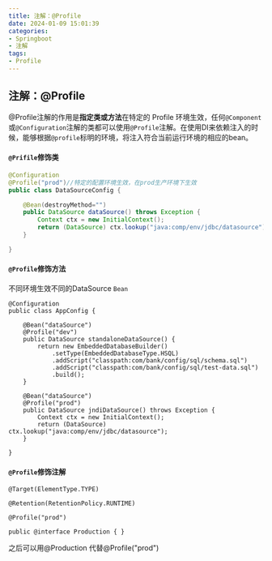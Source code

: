 ```yaml
---
title: 注解：@Profile
date: 2024-01-09 15:01:39
categories:
- Springboot
- 注解
tags:
- Profile
---
```


## 注解：@Profile

@Profile注解的作用是**指定类或方法**在特定的 Profile 环境生效，任何`@Component`或`@Configuration`注解的类都可以使用`@Profile`注解。在使用DI来依赖注入的时候，能够根据`@profile`标明的环境，将注入符合当前运行环境的相应的bean。

#### `@Prifile`修饰类

```java
@Configuration
@Profile("prod")//特定的配置环境生效，在prod生产环境下生效
public class DataSourceConfig {

    @Bean(destroyMethod="")
    public DataSource dataSource() throws Exception {
        Context ctx = new InitialContext();
        return (DataSource) ctx.lookup("java:comp/env/jdbc/datasource");
    }

}
```

#### `@Profile`修饰方法

不同环境生效不同的DataSource `Bean`

```
@Configuration
public class AppConfig {

    @Bean("dataSource")
    @Profile("dev")
    public DataSource standaloneDataSource() {
        return new EmbeddedDatabaseBuilder()
            .setType(EmbeddedDatabaseType.HSQL)
            .addScript("classpath:com/bank/config/sql/schema.sql")
            .addScript("classpath:com/bank/config/sql/test-data.sql")
            .build();
    }
    
    @Bean("dataSource")
    @Profile("prod")
    public DataSource jndiDataSource() throws Exception {
        Context ctx = new InitialContext();
        return (DataSource) ctx.lookup("java:comp/env/jdbc/datasource");
    }

}
```

#### `@Profile`修饰注解

```
@Target(ElementType.TYPE) 

@Retention(RetentionPolicy.RUNTIME) 

@Profile("prod")

public @interface Production { }
```

之后可以用@Production 代替@Profile("prod")